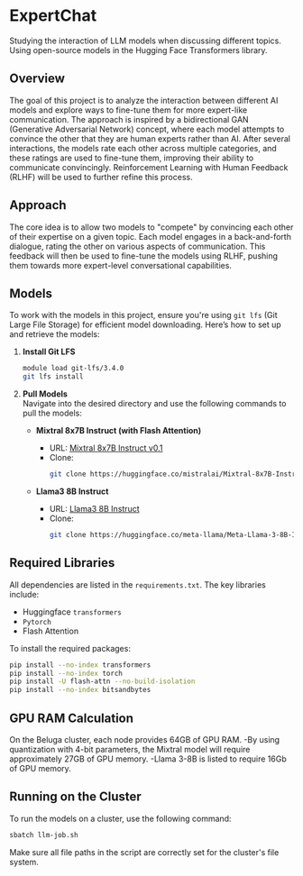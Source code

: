 # ExpertChat
Studying the interaction of LLM models when discussing different topics. Using open-source models in the Hugging Face Transformers library.

## Overview
The goal of this project is to analyze the interaction between different AI models and explore ways to fine-tune them for more expert-like communication. The approach is inspired by a bidirectional GAN (Generative Adversarial Network) concept, where each model attempts to convince the other that they are human experts rather than AI. After several interactions, the models rate each other across multiple categories, and these ratings are used to fine-tune them, improving their ability to communicate convincingly. Reinforcement Learning with Human Feedback (RLHF) will be used to further refine this process.

## Approach
The core idea is to allow two models to "compete" by convincing each other of their expertise on a given topic. Each model engages in a back-and-forth dialogue, rating the other on various aspects of communication. This feedback will then be used to fine-tune the models using RLHF, pushing them towards more expert-level conversational capabilities.

## Models

To work with the models in this project, ensure you're using `git lfs` (Git Large File Storage) for efficient model downloading. Here’s how to set up and retrieve the models:

1. **Install Git LFS**  
   ```bash
   module load git-lfs/3.4.0
   git lfs install
   ```

2. **Pull Models**  
   Navigate into the desired directory and use the following commands to pull the models:

   - **Mixtral 8x7B Instruct (with Flash Attention)**  
     - URL: [Mixtral 8x7B Instruct v0.1](https://huggingface.co/mistralai/Mixtral-8x7B-Instruct-v0.1/tree/main)  
     - Clone:  
       ```bash
       git clone https://huggingface.co/mistralai/Mixtral-8x7B-Instruct-v0.1
       ```

   - **Llama3 8B Instruct**  
     - URL: [Llama3 8B Instruct](https://huggingface.co/meta-llama/Meta-Llama-3-8B-Instruct/tree/main)  
     - Clone:  
       ```bash
       git clone https://huggingface.co/meta-llama/Meta-Llama-3-8B-Instruct
       ```

## Required Libraries

All dependencies are listed in the `requirements.txt`. The key libraries include:

- Huggingface `transformers`
- `Pytorch`
- Flash Attention  

To install the required packages:
```bash
pip install --no-index transformers
pip install --no-index torch
pip install -U flash-attn --no-build-isolation
pip install --no-index bitsandbytes
```

## GPU RAM Calculation

On the Beluga cluster, each node provides 64GB of GPU RAM. 
-By using quantization with 4-bit parameters, the Mixtral model will require approximately 27GB of GPU memory.
-Llama 3-8B is listed to require 16Gb of GPU memory.


## Running on the Cluster

To run the models on a cluster, use the following command:
```bash
sbatch llm-job.sh
```
Make sure all file paths in the script are correctly set for the cluster's file system.
